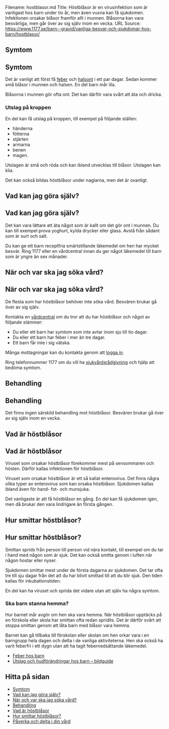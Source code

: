 Filename: hostblasor.md
Title: Höstblåsor är en virusinfektion som är vanligast hos barn under tio år, men även vuxna kan få sjukdomen. Infektionen orsakar blåsor framför allt i munnen. Blåsorna kan vara besvärliga, men går över av sig själv inom en vecka.
URL Source: https://www.1177.se/barn--gravid/vanliga-besvar-och-sjukdomar-hos-barn/hostblasor/

Symtom
------

Symtom
------

Det är vanligt att först få [feber](https://www.1177.se/sjukdomar--besvar/infektioner/feber/feber-hos-barn/) och [halsont](https://www.1177.se/sjukdomar--besvar/ogon-oron-nasa-och-hals/hals/ont-i-halsen/) i ett par dagar. Sedan kommer små blåsor i munnen och halsen. En del barn mår illa.

Blåsorna i munnen gör ofta ont. Det kan därför vara svårt att äta och dricka.

### Utslag på kroppen

En del kan få utslag på kroppen, till exempel på följande ställen:

*   händerna
*   fötterna
*   stjärten
*   armarna
*   benen
*   magen.

Utslagen är små och röda och kan ibland utvecklas till blåsor. Utslagen kan klia.

Det kan också bildas höstblåsor under naglarna, men det är ovanligt.

Vad kan jag göra själv?
-----------------------

Vad kan jag göra själv?
-----------------------

Det kan vara lättare att äta något som är kallt om det gör ont i munnen. Du kan till exempel prova yoghurt, kylda drycker eller glass. Avstå från sådant som är surt och salt.

Du kan ge ett barn receptfria smärtstillande läkemedel om hen har mycket besvär. Ring 1177 eller en vårdcentral innan du ger något läkemedel till barn som är yngre än sex månader.

När och var ska jag söka vård?
------------------------------

När och var ska jag söka vård?
------------------------------

De flesta som har höstblåsor behöver inte söka vård. Besvären brukar gå över av sig själv.

Kontakta en [vårdcentral](https://www.1177.se/lankbiblioteket/nationella-lankar/1177---lankar/hitta-vard---forinstallda-sok/hitta-vardcentral-nara-mig/) om du tror att du har höstblåsor och något av följande stämmer:

*   Du eller ett barn har symtom som inte avtar inom sju till tio dagar.
*   Du eller ett barn har feber i mer än tre dagar.
*   Ett barn får inte i sig vätska.

Många mottagningar kan du kontakta genom att [logga in](https://www.1177.se/lankbiblioteket/nationella-lankar/1177---lankar/e-tjanster---behallare/e-tjanster---allman-inloggning/).

Ring telefonnummer 1177 om du vill ha [sjukvårdsrådgivning](https://www.1177.se/om-1177/nar-du-ringer-1177/nar-du-ringer-1177/) och hjälp att bedöma symtom.

Behandling
----------

Behandling
----------

Det finns ingen särskild behandling mot höstblåsor. Besvären brukar gå över av sig själv inom en vecka.

Vad är höstblåsor
-----------------

Vad är höstblåsor
-----------------

Viruset som orsakar höstblåsor förekommer mest på sensommaren och hösten. Därför kallas infektionen för höstblåsor.

Viruset som orsakar höstblåsor är ett så kallat enterovirus. Det finns några olika typer av enterovirus som kan orsaka höstblåsor. Sjukdomen kallas ibland även för hand- fot- och munsjuka.

Det vanligaste är att få höstblåsor en gång. En del kan få sjukdomen igen, men då brukar den vara lindrigare än första gången.

Hur smittar höstblåsor?
-----------------------

Hur smittar höstblåsor?
-----------------------

Smittan sprids från person till person vid nära kontakt, till exempel om du tar i hand med någon som är sjuk. Det kan också smitta genom i luften när någon hostar eller nyser.

Sjukdomen smittar mest under de första dagarna av sjukdomen. Det tar ofta tre till sju dagar från det att du har blivit smittad till att du blir sjuk. Den tiden kallas för inkubationstiden.

En del kan ha viruset och sprida det vidare utan att själv ha några symtom.

### Ska barn stanna hemma?

Hur barnet mår avgör om hen ska vara hemma. När höstblåsor upptäcks på en förskola eller skola har smittan ofta redan spridits. Det är därför svårt att stoppa smittan genom att låta barn med blåsor vara hemma.

Barnet kan gå tillbaka till förskolan eller skolan om hen orkar vara i en barngrupp hela dagen och delta i de vanliga aktiviteterna. Hen ska också ha varit feberfri i ett dygn utan att ha tagit febernedsättande läkemedel.

*   [Feber hos barn](https://www.1177.se/sjukdomar--besvar/infektioner/feber/feber-hos-barn/)
*   [Utslag och hudförändringar hos barn – bildguide](https://www.1177.se/sjukdomar--besvar/hud-har-och-naglar/klada-utslag-och-eksem/utslag-och-hudforandringar-hos-barn---bildguide/)

Hitta på sidan
--------------

*   [Symtom](https://www.1177.se/barn--gravid/vanliga-besvar-och-sjukdomar-hos-barn/hostblasor/#section-13366)
*   [Vad kan jag göra själv?](https://www.1177.se/barn--gravid/vanliga-besvar-och-sjukdomar-hos-barn/hostblasor/#section-147905)
*   [När och var ska jag söka vård?](https://www.1177.se/barn--gravid/vanliga-besvar-och-sjukdomar-hos-barn/hostblasor/#section-13368)
*   [Behandling](https://www.1177.se/barn--gravid/vanliga-besvar-och-sjukdomar-hos-barn/hostblasor/#section-147907)
*   [Vad är höstblåsor](https://www.1177.se/barn--gravid/vanliga-besvar-och-sjukdomar-hos-barn/hostblasor/#section-147908)
*   [Hur smittar höstblåsor?](https://www.1177.se/barn--gravid/vanliga-besvar-och-sjukdomar-hos-barn/hostblasor/#section-13369)
*   [Påverka och delta i din vård](https://www.1177.se/barn--gravid/vanliga-besvar-och-sjukdomar-hos-barn/hostblasor/#section-147035)